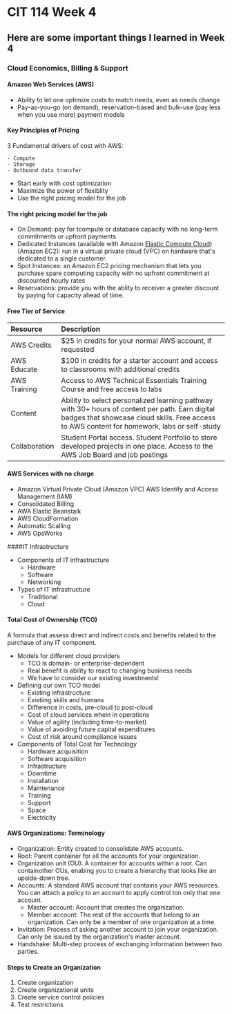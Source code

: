 # CIT 114 Week 4
## Here are some important things I learned in Week 4
### Cloud Economics, Billing & Support

#### Amazon Web Services (AWS)
- Ability to let one optimize costs to match needs, even as needs change
- Pay-as-you-go (on demand), reservation-based and bulk-use (pay less when you use more) payment models

#### Key Principles of Pricing
3 Fundamental drivers of cost with AWS:
```
- Compute
- Storage
- Outbound data transfer
```
- Start early with cost optimization
- Maximize the power of flexiblity
- Use the right pricing model for the job

#### The right pricing model for the job
- On Demand: pay for tcompute or database capacity with no long-term commitments or upfront payments
- Dedicated Instances (available with Amazon [Elastic Compute Cloud](https://aws.amazon.com/ec2/?ec2-whats-new.sort-by=item.additionalFields.postDateTime&ec2-whats-new.sort-order=desc)) (Amazon EC2): run in a virtual private cloud (VPC) on hardware that's dedicated to a single customer.
- Spot Instances: an Amazon EC2 pricing mechanism that lets you purchase spare computing capacity with no upfront commitment at discounted hourly rates
- Reservations: provide you with the ablity to receiver a greater discount by paying for capacity ahead of time.

#### Free Tier of Service
|Resource|Description|
|:---|:---|
|AWS Credits|$25 in credits for your normal AWS account, if requested|
|AWS Educate|$100 in credits for a starter account and access to classrooms with additional credits|
|AWS Training|Access to AWS Technical Essentials Training Course and free access to labs|
|Content|Ability to select personalized learning pathway with 30+ hours of content per path. Earn digital badges that showcase cloud skills. Free access to AWS content for homework, labs or self-study|
|Collaboration|Student Portal access. Student Portfolio to store developed projects in one place. Access to the AWS Job Board and job postings|

#### AWS Services with no charge
- Amazon Virtual Private Cloud (Amazon VPC) AWS Identify and Access Management (IAM)
- Consolidated Billing
- AWA Elastic Beanstalk
- AWS CloudFormation
- Automatic Scalling 
- AWS OpsWorks

####IT Infrastructure
- Components of IT infrastructure
  - Hardware
  - Software
  - Networking
- Types of IT Infrastructure
  - Traditional
  - Cloud

#### Total Cost of Ownership (TCO)
A formula that assess direct and indirect costs and benefits related to the purchase of any IT component.
- Models for different cloud providers
  - TCO is domain- or enterprise-dependent
  - Real benefit is ability to react to changing business needs
  - We have to consider our existing investments!
- Defining our own TCO model
  - Existing infrastructure
  - Existiing skills and humans
  - Difference in costs, pre-cloud to post-cloud
  - Cost of cloud services whein in operations
  - Value of agility (including time-to-market)
  - Value of avoiding future capital expenditures
  - Cost of risk around compliance issues
- Components of Total Cost for Technology
  - Hardware acquisition
  - Software acquisition
  - Infrastructure
  - Downtime
  - Installation
  - Maintenance
  - Training
  - Support
  - Space
  - Electricity

#### AWS Organizations: Terminology
- Organization: Entity created to consolidate AWS accounts.
- Root: Parent container for all the accounts for your organization.
- Organization unit (OU): A container for accounts within a root. Can containother OUs, enabing you to create a hierarchy that looks like an upside-down tree.
- Accounts: A standard AWS account that contains your AWS resources. You can attach a policy to an account to apply control  ton only that one account.
  - Master account: Account that creates the organization.
  - Member account: The rest of the accounts that belong to an organization. Can only be a member of one organization at a time.
- Invitation: Process of asking another account to join your organization. Can only be issued by the organization's master account.
- Handshake: Multi-step process of exchanging information between two parties.

#### Steps to Create an Organization
1. Create organization
2. Create organizational units
3. Create service control policies
4. Test restrictions


